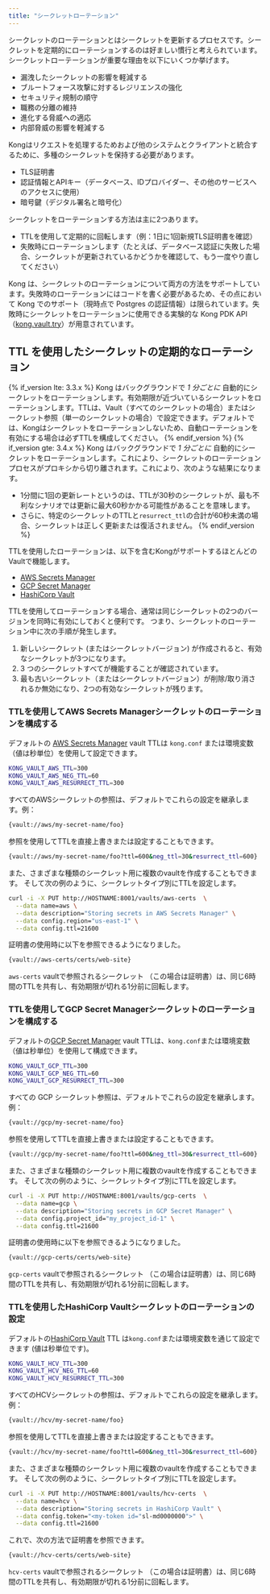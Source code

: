 ```yaml
---
title: "シークレットローテーション"
---
```

シークレットのローテーションとはシークレットを更新するプロセスです。シークレットを定期的にローテーションするのは好ましい慣行と考えられています。
シークレットローテーションが重要な理由を以下にいくつか挙げます。

* 漏洩したシークレットの影響を軽減する
* ブルートフォース攻撃に対するレジリエンスの強化
* セキュリティ規制の順守
* 職務の分離の維持
* 進化する脅威への適応
* 内部脅威の影響を軽減する

Kongはリクエストを処理するためおよび他のシステムとクライアントと統合するために、多種のシークレットを保持する必要があります。

* TLS証明書
* 認証情報とAPIキー（データベース、IDプロバイダー、その他のサービスへのアクセスに使用）
* 暗号鍵（デジタル署名と暗号化）

シークレットをローテーションする方法は主に2つあります。

* TTLを使用して定期的に回転します（例：1日に1回新規TLS証明書を確認）
* 失敗時にローテーションします（たとえば、データベース認証に失敗した場合、シークレットが更新されているかどうかを確認して、もう一度やり直してください）

Kong は、シークレットのローテーションについて両方の方法をサポートしています。失敗時のローテーションにはコードを書く必要があるため、その点において Kong でのサポート（現時点で Postgres の認証情報）は限られています。失敗時にシークレットをローテーションに使用できる実験的な Kong PDK API（[kong.vault.try](/gateway/{{page.release}}/plugin-development/pdk/kong.vault/#kongvaulttrycallback-options)）が用意されています。

TTL を使用したシークレットの定期的なローテーション
---------------------------

{% if_version lte: 3.3.x %}
Kong はバックグラウンドで *1 分ごとに* 自動的にシークレットをローテーションします。有効期限が近づいているシークレットをローテーションします。TTLは、Vault（すべてのシークレットの場合）またはシークレット参照（単一のシークレットの場合）で設定できます。デフォルトでは、Kongはシークレットをローテーションしないため、自動ローテーションを有効にする場合は必ずTTLを構成してください。
{% endif_version %}
{% if_version gte: 3.4.x %}
Kong はバックグラウンドで *1 分ごとに* 自動的にシークレットをローテーションします。これにより、シークレットのローテーションプロセスがプロキシから切り離されます。これにより、次のような結果になります。

* 1分間に1回の更新レートというのは、TTLが30秒のシークレットが、最も不利なシナリオでは更新に最大60秒かかる可能性があることを意味します。
* さらに、特定のシークレットのTTLと`resurrect_ttl`の合計が60秒未満の場合、シークレットは正しく更新または復活されません。 {% endif_version %}

TTLを使用したローテーションは、以下を含むKongがサポートするほとんどのVaultで機能します。

* [AWS Secrets Manager](/gateway/{{page.release}}/kong-enterprise/secrets-management/backends/aws-sm/)
* [GCP Secret Manager](/gateway/{{page.release}}/kong-enterprise/secrets-management/backends/gcp-sm/)
* [HashiCorp Vault](/gateway/{{page.release}}/kong-enterprise/secrets-management/backends/hashicorp-vault/)

TTLを使用してローテーションする場合、通常は同じシークレットの2つのバージョンを同時に有効にしておくと便利です。
つまり、シークレットのローテーション中に次の手順が発生します。

1. 新しいシークレット \(またはシークレットバージョン\) が作成されると、有効なシークレットが3つになります。
2. 3 つのシークレットすべてが機能することが確認されています。
3. 最も古いシークレット（またはシークレットバージョン）が削除/取り消されるか無効になり、2つの有効なシークレットが残ります。

### TTLを使用してAWS Secrets Managerシークレットのローテーションを構成する

デフォルトの [AWS Secrets Manager](/gateway/{{page.release}}/kong-enterprise/secrets-management/backends/aws-sm/)
vault TTLは `kong.conf` または環境変数（値は秒単位）を使用して設定できます。

```bash
KONG_VAULT_AWS_TTL=300
KONG_VAULT_AWS_NEG_TTL=60
KONG_VAULT_AWS_RESURRECT_TTL=300
```

すべてのAWSシークレットの参照は、デフォルトでこれらの設定を継承します。例：

```bash
{vault://aws/my-secret-name/foo}
```

参照を使用してTTLを直接上書きまたは設定することもできます。

```bash
{vault://aws/my-secret-name/foo?ttl=600&neg_ttl=30&resurrect_ttl=600}
```

また、さまざまな種類のシークレット用に複数のvaultを作成することもできます。
そして次の例のように、シークレットタイプ別にTTLを設定します。

```bash
curl -i -X PUT http://HOSTNAME:8001/vaults/aws-certs  \
  --data name=aws \
  --data description="Storing secrets in AWS Secrets Manager" \
  --data config.region="us-east-1" \
  --data config.ttl=21600
```

証明書の使用時に以下を参照できるようになりました。

```bash
{vault://aws-certs/certs/web-site}
```

`aws-certs` vaultで参照されるシークレット （この場合は証明書）は、同じ6時間のTTLを共有し、有効期限が切れる1分前に回転します。

### TTLを使用してGCP Secret Managerシークレットのローテーションを構成する

デフォルトの[GCP Secret Manager](/gateway/{{page.release}}/kong-enterprise/secrets-management/backends/gcp-sm/)
vault TTLは、`kong.conf`または環境変数（値は秒単位）を使用して構成できます。

```bash
KONG_VAULT_GCP_TTL=300
KONG_VAULT_GCP_NEG_TTL=60
KONG_VAULT_GCP_RESURRECT_TTL=300
```

すべての GCP シークレット参照は、デフォルトでこれらの設定を継承します。例：

```bash
{vault://gcp/my-secret-name/foo}
```

参照を使用してTTLを直接上書きまたは設定することもできます。

```bash
{vault://gcp/my-secret-name/foo?ttl=600&neg_ttl=30&resurrect_ttl=600}
```

また、さまざまな種類のシークレット用に複数のvaultを作成することもできます。
そして次の例のように、シークレットタイプ別にTTLを設定します。

```bash
curl -i -X PUT http://HOSTNAME:8001/vaults/gcp-certs  \
  --data name=gcp \
  --data description="Storing secrets in GCP Secret Manager" \
  --data config.project_id="my_project_id-1" \
  --data config.ttl=21600
```

証明書の使用時に以下を参照できるようになりました。

```bash
{vault://gcp-certs/certs/web-site}
```

`gcp-certs` vaultで参照されるシークレット （この場合は証明書）は、同じ6時間のTTLを共有し、有効期限が切れる1分前に回転します。

### TTLを使用したHashiCorp Vaultシークレットのローテーションの設定

デフォルトの[HashiCorp Vault](/gateway/{{page.release}}/kong-enterprise/secrets-management/backends/hashicorp-vault/)
TTL は`kong.conf`または環境変数を通じて設定できます \(値は秒単位です\)。

```bash
KONG_VAULT_HCV_TTL=300
KONG_VAULT_HCV_NEG_TTL=60
KONG_VAULT_HCV_RESURRECT_TTL=300
```

すべてのHCVシークレットの参照は、デフォルトでこれらの設定を継承します。例：

```bash
{vault://hcv/my-secret-name/foo}
```

参照を使用してTTLを直接上書きまたは設定することもできます。

```bash
{vault://hcv/my-secret-name/foo?ttl=600&neg_ttl=30&resurrect_ttl=600}
```

また、さまざまな種類のシークレット用に複数のvaultを作成することもできます。
そして次の例のように、シークレットタイプ別にTTLを設定します。

```bash
curl -i -X PUT http://HOSTNAME:8001/vaults/hcv-certs  \
  --data name=hcv \
  --data description="Storing secrets in HashiCorp Vault" \
  --data config.token="<my-token id="sl-md0000000">" \
  --data config.ttl=21600
```

これで、次の方法で証明書を参照できます。

```bash
{vault://hcv-certs/certs/web-site}
```

`hcv-certs` vaultで参照されるシークレット （この場合は証明書）は、同じ6時間のTTLを共有し、有効期限が切れる1分前に回転します。

